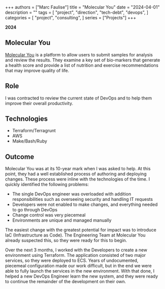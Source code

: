 +++
authors = ["Marc Faulise"]
title = "Molecular You"
date = "2024-04-01"
description = ""
tags = [
    "project",
    "direction",
    "tech-debt",
    "devops",
]
categories = [
    "project",
    "consulting",
]
series = ["Projects"]
+++

**2024**

## Molecular You

[Molecular You](https://www.molecularyou.com/) is a platform to allow
users to submit samples for analysis and review the results. They
examine a key set of bio-markers that generate a health score and
provide a list of nutrition and exercise recommendations that may
improve quality of life.

## Role

I was contracted to review the current state of DevOps and to help
them improve their overall productivity.

## Technologies

* Terraform/Terragrunt
* AWS
* Make/Bash/Ruby

## Outcome

Molecular You was at its 10-year mark when I was asked to help. At
this point, they had a well established process of authoring and deploying
changes. These process were inline with the technologies of the time.
I quickly identified the following problems:

* The single DevOps engineer was overloaded with addition responsibilities
such as overseeing security and handling IT requests
* Developers were not enabled to make changes, and everything needed to go through DevOps
* Change control was very piecemeal
* Environments are unique and managed manually

The easiest change with the greatest potential for impact was
to introduce IaC (Infrastructure as Code). The Engineering Team at
Molecular You already suspected this, so they were ready for this to
begin.

Over the next 3 months, I worked with the Developers to create a new
environment using Terraform. The application consisted of two major
services, so they were deployed to ECS. Years of undocumented, piecemeal
configuration made our work difficult, but in the end we were able to
fully launch the services in the new environment. With that done, I
helped a new DevOps Engineer learn the new system, and they were ready to
continue the remainder of the development on their own.
